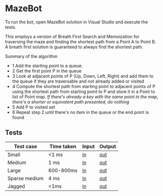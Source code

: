 # MazeBot

To run the bot, open MazeBot solution in Visual Studio and execute the tests.

This employs a version of Breath First Search and Memoization for traversing the maze and finding the shortest path from a Point A to Point B. A breath first solution is guaranteed to always find the shortest path.

Summary of the algorithm
* 1 Add the starting point to a queue.
* 2 Get the first point P in the queue 
* 3 Look at adjacent points of P (Up, Down, Left, Right) and add them to the queue if they are traversable and not already added or visited
* 4 Compute the shortest path from starting point to adjacent points of P using the shortest path from starting point to P and store it in a Point to list of Point map.
  *If there's already a key with the same point in the map, there's a shorter or equivalent path presented, do nothing*
* 5 Add P to visited set
* 6 Repeat step 2 until there's no item in the queue or the end point is found

## Tests
|Test case|Time taken|Input|Output|
|---|---|---|---|
|Small| <1 ms|[in](https://github.com/linhlenguyen/CSharp/blob/master/MazeBot/MazeBotTests/Tests/small.txt)|[out](https://github.com/linhlenguyen/CSharp/blob/master/MazeBot/MazeBotTests/Tests/small.out)
|Medium| 1 ms|[in](https://github.com/linhlenguyen/CSharp/blob/master/MazeBot/MazeBotTests/Tests/medium_input.txt)|[out](https://github.com/linhlenguyen/CSharp/blob/master/MazeBot/MazeBotTests/Tests/medium_input.out)
|Large|600-800ms|[in](https://github.com/linhlenguyen/CSharp/blob/master/MazeBot/MazeBotTests/Tests/large_input.txt)|[out](https://github.com/linhlenguyen/CSharp/blob/master/MazeBot/MazeBotTests/Tests/large_input.out)
|Sparse medium| 4 ms|[in](https://github.com/linhlenguyen/CSharp/blob/master/MazeBot/MazeBotTests/Tests/sparse_medium.txt)|[out](https://github.com/linhlenguyen/CSharp/blob/master/MazeBot/MazeBotTests/Tests/sparse_medium.out)
|Jagged|<1ms|[in](https://github.com/linhlenguyen/CSharp/blob/master/MazeBot/MazeBotTests/Tests/jaggedMaze.txt)|[out](https://github.com/linhlenguyen/CSharp/blob/master/MazeBot/MazeBotTests/Tests/jaggedMaze.out)
